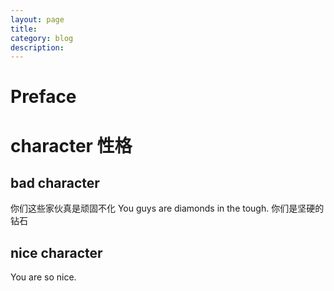 ```yaml
---
layout: page
title:	
category: blog
description: 
---
```

# Preface

# character 性格

## bad character
你们这些家伙真是顽固不化
You guys are diamonds in the tough. 你们是坚硬的钻石

## nice character
You are so nice.

